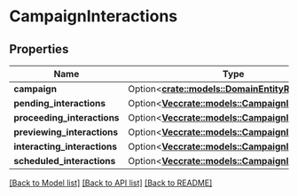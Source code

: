 # CampaignInteractions

## Properties

Name | Type | Description | Notes
------------ | ------------- | ------------- | -------------
**campaign** | Option<[**crate::models::DomainEntityRef**](DomainEntityRef.md)> |  | [optional]
**pending_interactions** | Option<[**Vec<crate::models::CampaignInteraction>**](CampaignInteraction.md)> |  | [optional]
**proceeding_interactions** | Option<[**Vec<crate::models::CampaignInteraction>**](CampaignInteraction.md)> |  | [optional]
**previewing_interactions** | Option<[**Vec<crate::models::CampaignInteraction>**](CampaignInteraction.md)> |  | [optional]
**interacting_interactions** | Option<[**Vec<crate::models::CampaignInteraction>**](CampaignInteraction.md)> |  | [optional]
**scheduled_interactions** | Option<[**Vec<crate::models::CampaignInteraction>**](CampaignInteraction.md)> |  | [optional]

[[Back to Model list]](../README.md#documentation-for-models) [[Back to API list]](../README.md#documentation-for-api-endpoints) [[Back to README]](../README.md)


